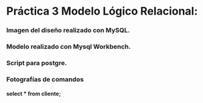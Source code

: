 # Práctica 3 Modelo Lógico Relacional:

### Imagen del diseño realizado con MySQL.  

### Modelo realizado con Mysql Workbench.  

### Script para postgre.  

### Fotografías de comandos  

#### select * from cliente;  



